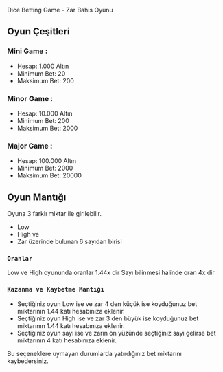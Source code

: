 Dice Betting Game - Zar Bahis Oyunu

## Oyun Çeşitleri
### Mini Game :
 * Hesap: 1.000 Altın
 * Minimum Bet: 20
 * Maksimum Bet: 200

### Minor Game :
 * Hesap: 10.000 Altın
 * Minimum Bet: 200
 * Maksimum Bet: 2000
 
### Major Game :
 * Hesap: 100.000 Altın
 * Minimum Bet: 2000
 * Maksimum Bet: 20000

## Oyun Mantığı

Oyuna 3 farklı miktar ile girilebilir. 
- Low
- High ve
- Zar üzerinde bulunan 6 sayıdan birisi

### `Oranlar`

Low ve High oyununda oranlar 1.44x dir
Sayı bilinmesi halinde oran 4x dir

### `Kazanma ve Kaybetme Mantığı`

* Seçtiğiniz oyun Low ise ve zar 4 den küçük ise koyduğunuz bet miktarının 1.44 katı hesabınıza eklenir.
* Seçtiğiniz oyun High ise ve zar 3 den büyük ise koyduğunuz bet miktarının 1.44 katı hesabınıza eklenir.
* Seçtiğiniz oyun sayı ise ve zarın ön yüzünde seçtiğiniz sayı gelirse bet miktarının 4 katı hesabınıza eklenir.

Bu seçeneklere uymayan durumlarda yatırdığınız bet miktarını kaybedersiniz.